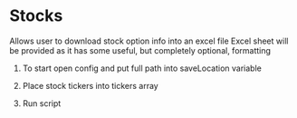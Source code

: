 # Stocks
Allows user to download stock option info into an excel file
Excel sheet will be provided as it has some useful, but completely optional, formatting

1) To start open config and put full path into saveLocation variable

2) Place stock tickers into tickers array

3) Run script
